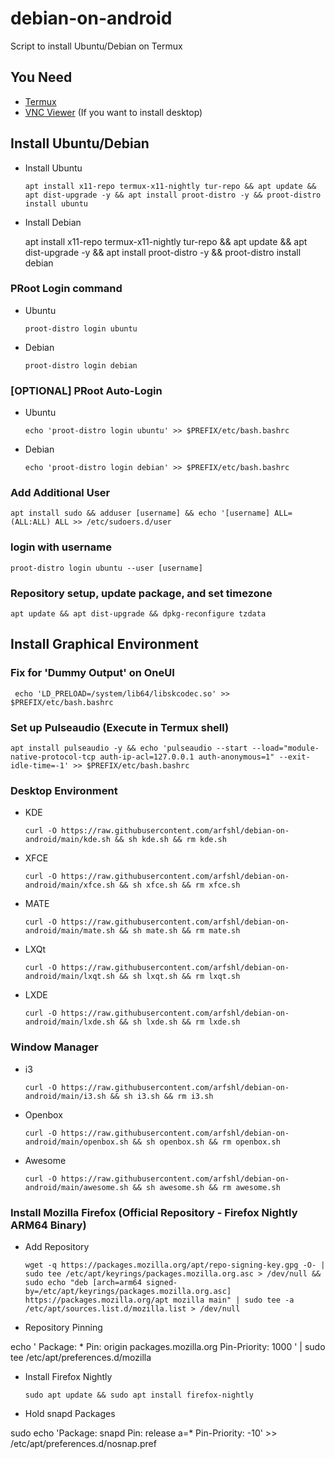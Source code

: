 # debian-on-android
Script to install Ubuntu/Debian on Termux
## You Need
- [Termux](https://github.com/termux/termux-app/releases/)
- [VNC Viewer](https://play.google.com/store/apps/details?id=com.realvnc.viewer.android) (If you want to install desktop)
## Install Ubuntu/Debian
- Install Ubuntu

      apt install x11-repo termux-x11-nightly tur-repo && apt update && apt dist-upgrade -y && apt install proot-distro -y && proot-distro install ubuntu

- Install Debian

     apt install x11-repo termux-x11-nightly tur-repo && apt update && apt dist-upgrade -y && apt install proot-distro -y && proot-distro install debian

### PRoot Login command
- Ubuntu

      proot-distro login ubuntu

- Debian

      proot-distro login debian

### [OPTIONAL] PRoot Auto-Login
- Ubuntu

      echo 'proot-distro login ubuntu' >> $PREFIX/etc/bash.bashrc

- Debian

      echo 'proot-distro login debian' >> $PREFIX/etc/bash.bashrc

### Add Additional User

    apt install sudo && adduser [username] && echo '[username] ALL=(ALL:ALL) ALL >> /etc/sudoers.d/user

### login with username

    proot-distro login ubuntu --user [username]

### Repository setup, update package, and set timezone

    apt update && apt dist-upgrade && dpkg-reconfigure tzdata

## Install Graphical Environment

### Fix for 'Dummy Output' on OneUI
     echo 'LD_PRELOAD=/system/lib64/libskcodec.so' >> $PREFIX/etc/bash.bashrc

### Set up Pulseaudio (Execute in Termux shell)

    apt install pulseaudio -y && echo 'pulseaudio --start --load="module-native-protocol-tcp auth-ip-acl=127.0.0.1 auth-anonymous=1" --exit-idle-time=-1' >> $PREFIX/etc/bash.bashrc

### Desktop Environment
- KDE 

      curl -O https://raw.githubusercontent.com/arfshl/debian-on-android/main/kde.sh && sh kde.sh && rm kde.sh

- XFCE

      curl -O https://raw.githubusercontent.com/arfshl/debian-on-android/main/xfce.sh && sh xfce.sh && rm xfce.sh

- MATE

      curl -O https://raw.githubusercontent.com/arfshl/debian-on-android/main/mate.sh && sh mate.sh && rm mate.sh

- LXQt

      curl -O https://raw.githubusercontent.com/arfshl/debian-on-android/main/lxqt.sh && sh lxqt.sh && rm lxqt.sh

- LXDE

      curl -O https://raw.githubusercontent.com/arfshl/debian-on-android/main/lxde.sh && sh lxde.sh && rm lxde.sh

### Window Manager
- i3

      curl -O https://raw.githubusercontent.com/arfshl/debian-on-android/main/i3.sh && sh i3.sh && rm i3.sh

- Openbox 

      curl -O https://raw.githubusercontent.com/arfshl/debian-on-android/main/openbox.sh && sh openbox.sh && rm openbox.sh

- Awesome

      curl -O https://raw.githubusercontent.com/arfshl/debian-on-android/main/awesome.sh && sh awesome.sh && rm awesome.sh

### Install Mozilla Firefox (Official Repository - Firefox Nightly ARM64 Binary)

- Add Repository

      wget -q https://packages.mozilla.org/apt/repo-signing-key.gpg -O- | sudo tee /etc/apt/keyrings/packages.mozilla.org.asc > /dev/null && sudo echo "deb [arch=arm64 signed-by=/etc/apt/keyrings/packages.mozilla.org.asc] https://packages.mozilla.org/apt mozilla main" | sudo tee -a /etc/apt/sources.list.d/mozilla.list > /dev/null

- Repository Pinning

echo '
Package: *
Pin: origin packages.mozilla.org
Pin-Priority: 1000
' | sudo tee /etc/apt/preferences.d/mozilla 

- Install Firefox Nightly

      sudo apt update && sudo apt install firefox-nightly


- Hold snapd Packages

sudo echo 'Package: snapd          Pin: release a=*
Pin-Priority: -10' >> /etc/apt/preferences.d/nosnap.pref